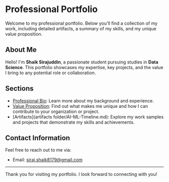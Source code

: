 # Professional Portfolio

Welcome to my professional portfolio. Below you'll find a collection of my work, including detailed artifacts, a summary of my skills, and my unique value proposition.

## About Me
Hello! I'm **Shaik Sirajuddin**, a passionate student pursuing studies in **Data Science**. This portfolio showcases my expertise, key projects, and the value I bring to any potential role or collaboration.

## Sections

- [Professional Bio](bio/professional-bio.md): Learn more about my background and experience.
- [Value Proposition](value-proposition/value-proposition.md): Find out what makes me unique and how I can contribute to your organization or project.
- [Artifacts](artifacts folder/AI-ML-Timeline.md): Explore my work samples and projects that demonstrate my skills and achievements.

## Contact Information
Feel free to reach out to me via:
- Email: [siraj.shaik8179@gmail.com](mailto:siraj.shaik8179@gmail.com)


---

Thank you for visiting my portfolio. I look forward to connecting with you!
